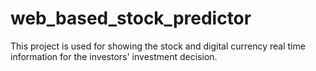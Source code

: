 # web_based_stock_predictor
This project is used for showing the stock and digital currency real time information for the investors' investment decision.

